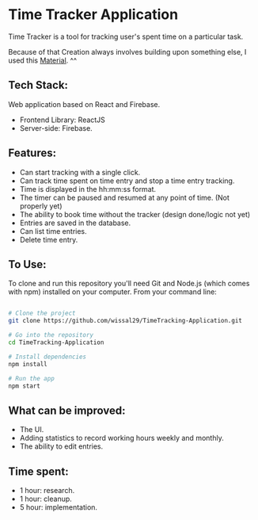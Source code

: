 # Time Tracker Application

Time Tracker is a tool for tracking user's spent time on a particular task.

Because of that Creation always involves building upon something else, I used this [Material](https://github.com/tuanngominh/react-time-tracking).
^^
## Tech Stack:

Web application based on React and Firebase.

* Frontend Library: ReactJS
* Server-side: Firebase.

## Features:
* Can start tracking with a single click.
* Can track time spent on time entry and stop a time entry tracking.
* Time is displayed in the hh:mm:ss format.
* The timer can be paused and resumed at any point of time. (Not properly yet)
* The ability to book time without the tracker (design done/logic not yet)
* Entries are saved in the database.
* Can list time entries.
* Delete time entry.
## To Use:

To clone and run this repository you'll need Git and Node.js (which comes with npm) installed on your computer. From your command line:

```bash

# Clone the project
git clone https://github.com/wissal29/TimeTracking-Application.git 

# Go into the repository
cd TimeTracking-Application

# Install dependencies
npm install

# Run the app
npm start

```

## What can be improved: 
* The UI.
* Adding statistics to record working hours weekly and monthly.
* The ability to edit entries.

## Time spent: 
* 1 hour: research.
* 1 hour: cleanup.
* 5 hour: implementation.